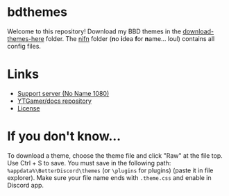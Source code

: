 # bdthemes

Welcome to this repository! Download my BBD themes in the [download-themes-here](https://github.com/YTGamer/bdthemes/tree/master/download-themes-here) folder. The [nifn](https://github.com/YTGamer/bdthemes/tree/master/nifn) folder (**n**o **i**dea **f**or **n**ame… loul) contains all config files.

# Links

- [Support server (No Name 1080)](https://discord.me/nn1080)
- [YTGamer/docs repository](https://github.com/YTGamer/docs)
- [License](https://github.com/YTGamer/docs/blob/master/LICENSE.md)

# If you don't know…

To download a theme, choose the theme file and click "Raw" at the file top. Use Ctrl + S to save. You must save in the following path: `%appdata%\BetterDiscord\themes` (or `\plugins` for plugins) (paste it in file explorer). Make sure your file name ends with `.theme.css` and enable in Discord app.

